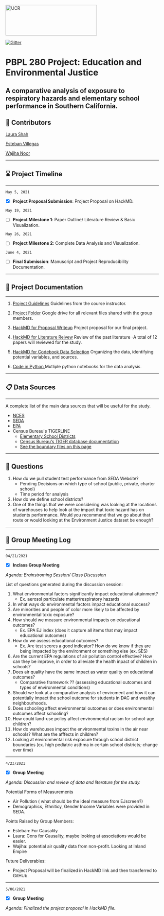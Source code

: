 
<img src="https://spatial.ucr.edu/images/UCR_logo_long.png" alt="UCR"
	title="University of California" width="300" height="100"  /> 

[![Gitter](https://badges.gitter.im/p280s21project3/community.svg)](https://gitter.im/p280s21project3/community?utm_source=badge&utm_medium=badge&utm_campaign=pr-badge)

# PBPL 280 Project: Education and Environmental Justice
## A comparative analysis of exposure to respiratory hazards and elementary school performance in Southern California. ##


## :pushpin: Contributors
[Laura Shah](https://github.com/lsala010/)

[Esteban Villegas](https://github.com/evill092)

[Wajiha Noor](https://github.com/WawNun)

-------

## :hourglass: Project Timeline

----

`May 5, 2021` 

- [x] **Project Proposal Submission**: Project Proposal on HackMD.

`May 19, 2021 `

- [ ] **Project Milestone 1**: Paper Outline/ Literature Review & Basic Visualization.

`May 26, 2021 `
- [ ] **Project Milestone 2**: Complete Data Analysis and Visualization.

`June 4, 2021`
- [ ] **Final Submission**: Manuscript and Project Reproducibility Documentation. 
 
------

## 📝 Project Documentation
------
1. [Project Guidelines](https://sergerey.org/pbpl280s21/projects.html)
 Guidelines from the course instructor.
 
2. [Project Folder](https://drive.google.com/drive/u/1/folders/0AOU5SGI5NYK2Uk9PVA)
Google drive for all relevant files shared with the group members.

3.  [HackMD for Proposal Writeup](https://hackmd.io/@xSZKUBllSUCUfYxmgoh_yA/SyurmYCUd)
Project proposal for our final project.
  
4. [HackMD for Literature Reivew](https://hackmd.io/@Laura786/S15WsEJ__/edit)
Review of the past literature -A total of 12 papers will reviewed for the study.

6. [HackMD for Codebook Data Selection](https://hackmd.io/@Laura786/ryJBHa-uu/edit) 
 Organizing the data, identifying potential variables, and sources. 
 
 7. [Code in Python ](https://github.com/preetijuturu/p280s21project3/tree/main/Codebook)
 Mutliple python notebooks for the data analysis.
 ------
 
##  :clipboard: Data Sources
----
A complete list of the main data sources that will be useful for the study.
  - [NCES](https://open.quiltdata.com/b/spatial-ucr/tree/nces/schools/)
  - [SEDA](https://edopportunity.org/) 
  - [EPA](https://open.quiltdata.com/b/spatial-ucr/tree/epa/ejscreen/)
  - Census Bureau's TIGERLINE 
     - [Elementary School Districts]( http://www2.census.gov/geo/tiger/TIGER2010DP1/ELSD_2010Census_DP1.zip)
     - [Census Bureau's TIGER database documentation]( https://www.census.gov/programs-surveys/saipe/technical-documentation/methodology/school-districts/overview-school-district.html)
     - [See the boundary files on this page]( https://www.census.gov/geographies/mapping-files/2010/geo/tiger-data.html)


-----
 ## :speech_balloon: Questions
1. How do we pull student test performance from SEDA Website? 
    - Pending Decisions on which type of school (public, private, charter school)
    - Time period for analysis 
2. How do we define school districts? 
3. One of the things that we were considering was looking at the locations of warehouses to help look at the impact that toxic hazard has on students performance. Would you recommend that we go about that route or would looking at the Environment Justice dataset be enough? 
----


## :date: Group Meeting Log
----
`04/21/2021`
 - [x]  **Inclass Group Meeting** 

*Agenda: Brainstroming Session/ Class Discussion*

List of questions generated during the discussion session:
 1. What environmental factors significantly impact educational attainment?
    - Ex. aerosol particulate matter/respiratory hazards
3. In what ways do environmental factors impact educational success?
4. Are minorities and people of color more likely to be affected by environmental toxic exposure? 
5. How should we measure environmental impacts on educational outcomes?
    - Ex. EPA EJ index (does it capture all items that may impact educational outcomes)
7. How do we assess educational outcomes?
    - Ex. Are test scores a good indicator? How do we know if they are being impacted by the environment or something else (ex. SES)
8. Are the current EPA regulations of air pollution control effective? How can they be improve, in order to alleviate the health inpact of children in schools? 
9. Does air quality have the same impact as water quality on educational outcomes?
    - Comparative framework ?? (assessing educational outcomes and types of environmental conditions)
11. Should we look at a comparative analysis of enviroment and how it can potentially impact the school outcome for students in DAC and wealthy neighbourhoods.
12. Does schooling affect environmental outcomes or does environmental outcomes affect schooling?
13. How could land-use policy affect environmental racism for school-age children?
14. How do warehouses impact the environmental toxins in the air near schools? What are the afffects in children? 
15. Looking at environmental risk exposure through school district boundaries (ex. high pediatric asthma in certain school districts; change over time)
-----

`4/23/2021` 
 - [x]   **Group Meeting** 

*Agenda: Discussion and review of data and literature for the study.*

 Potential Forms of Measurements
   -  Air Pollution ( what should be the ideal measure from EJscreen?)
   -  Demographics, Ethniticy, Gender Income Variables were provided in SEDA.
   
 Points Raised by Group Members:
   - Esteban: For Causality 
   - Laura: Cons for Causality, maybe looking at associations would be easier.  
   - Wajiha: potential air quality data from non-profit. Looking at Inland Empire 
    
  Future Deliverables:
   -  Project Proposal will be finalized in HackMD link and then transferred to GitHUb.
------

`5/06/2021`
- [x]  **Group Meeting** 

 *Agenda: Finalized the project proposal in HackMD file.*
 
 

